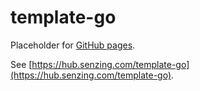 # template-go

Placeholder for [GitHub pages](https://pages.github.com/).

See [https://hub.senzing.com/template-go](https://hub.senzing.com/template-go).
